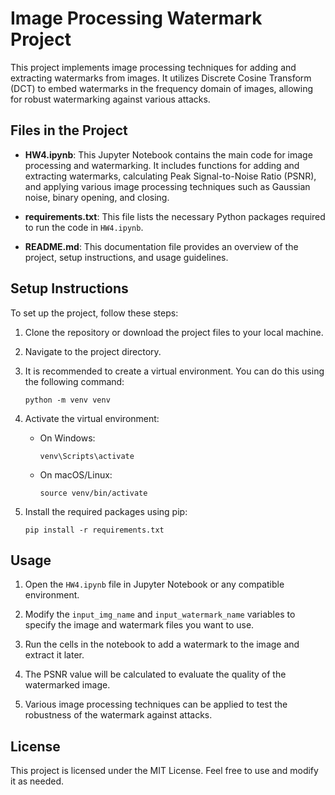 # Image Processing Watermark Project

This project implements image processing techniques for adding and extracting watermarks from images. It utilizes Discrete Cosine Transform (DCT) to embed watermarks in the frequency domain of images, allowing for robust watermarking against various attacks.

## Files in the Project

- **HW4.ipynb**: This Jupyter Notebook contains the main code for image processing and watermarking. It includes functions for adding and extracting watermarks, calculating Peak Signal-to-Noise Ratio (PSNR), and applying various image processing techniques such as Gaussian noise, binary opening, and closing.

- **requirements.txt**: This file lists the necessary Python packages required to run the code in `HW4.ipynb`.

- **README.md**: This documentation file provides an overview of the project, setup instructions, and usage guidelines.

## Setup Instructions

To set up the project, follow these steps:

1. Clone the repository or download the project files to your local machine.

2. Navigate to the project directory.

3. It is recommended to create a virtual environment. You can do this using the following command:
   ```
   python -m venv venv
   ```

4. Activate the virtual environment:
   - On Windows:
     ```
     venv\Scripts\activate
     ```
   - On macOS/Linux:
     ```
     source venv/bin/activate
     ```

5. Install the required packages using pip:
   ```
   pip install -r requirements.txt
   ```

## Usage

1. Open the `HW4.ipynb` file in Jupyter Notebook or any compatible environment.

2. Modify the `input_img_name` and `input_watermark_name` variables to specify the image and watermark files you want to use.

3. Run the cells in the notebook to add a watermark to the image and extract it later.

4. The PSNR value will be calculated to evaluate the quality of the watermarked image.

5. Various image processing techniques can be applied to test the robustness of the watermark against attacks.

## License

This project is licensed under the MIT License. Feel free to use and modify it as needed.